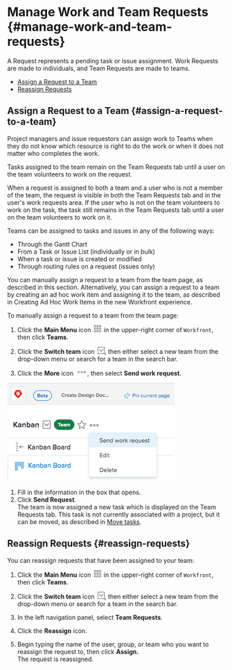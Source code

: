 



# Manage Work and Team Requests {#manage-work-and-team-requests}

A Request represents a pending task or issue assignment. Work Requests are made to individuals, and Team Requests are made to&nbsp;teams.



* [Assign a Request to a Team](#assigning-requests-to-a-team) 
* [Reassign Requests](#reassigning-requests) 




## Assign a Request to a Team {#assign-a-request-to-a-team}

Project managers and issue requestors can&nbsp;assign work to Teams when they do not know which resource is right to do the work or when it does not matter who completes the work.


Tasks assigned to the team remain on the Team Requests tab until a user on the team volunteers to work on the request.


When a request is assigned to both a team and a user who is not a member of the team, the request is visible in both the Team Requests tab and in the user's work requests area.&nbsp;If the&nbsp;user who is not on the team volunteers to work on the task, the task still remains in the Team Requests tab until a user on the team volunteers to work on it.


Teams can be assigned to tasks and issues in any of the following ways:



* Through the Gantt Chart
* From a Task or Issue List (individually or in bulk)
* When a task or issue is created or modified
* Through routing rules on a request (issues only)


You can manually assign a request to a team from the team page,&nbsp;as described in this section. Alternatively, you can assign a request to a team by creating an ad hoc work item and assigning it to the team, as described in Creating Ad Hoc Work Items in the new Workfront experience.


To manually assign a request to a team from the team page:



1. Click the **Main Menu** icon ![](assets/main-menu-icon.png) in the upper-right corner of `Workfront`, then click **Teams**.

1. Click the **Switch team** icon ![](assets/switch-team-icon.png), then either select a new team from the drop-down menu or search for a team in the search bar.

1.  Click the **More** icon ![](assets/more-icon.png), then select **Send work request**.


   ![](assets/edit-team-settings.png)



1. Fill in the information in the box that opens.
1. Click **Send Request**.  
   The team is now assigned a new task which is displayed on the Team Requests tab. This task is not currently associated with a project, but it can be moved, as described in [Move tasks](move-tasks.md).





## Reassign Requests {#reassign-requests}

You can reassign requests that have been assigned to your team:



1. Click the **Main Menu** icon ![](assets/main-menu-icon.png) in the upper-right corner of `Workfront`, then click **Teams**.

1. Click the **Switch team** icon ![](assets/switch-team-icon.png), then either select a new team from the drop-down menu or search for a team in the search bar.

1. In the left navigation panel, select **Team Requests**.
1. Click the **Reassign**&nbsp;icon.  

1. Begin typing the name of the user, group, or team who you want to reassign the request to, then click **Assign.**  
   The request is reassigned.



